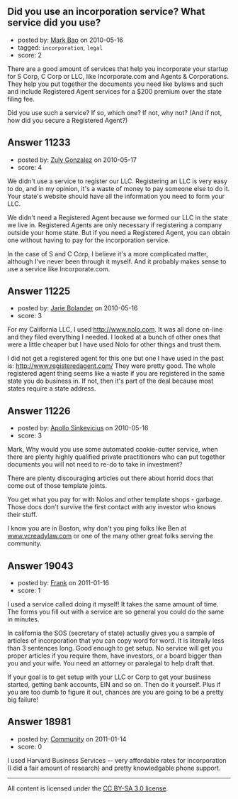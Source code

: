 ## Did you use an incorporation service? What service did you use?

- posted by: [Mark Bao](https://stackexchange.com/users/-1/58-mark-bao) on 2010-05-16
- tagged: `incorporation`, `legal`
- score: 2

There are a good amount of services that help you incorporate your startup for S Corp, C Corp or LLC, like Incorporate.com and Agents & Corporations. They help you put together the documents you need like bylaws and such and include Registered Agent services for a $200 premium over the state filing fee.

Did you use such a service? If so, which one? If not, why not? (And if not, how did you secure a Registered Agent?)


## Answer 11233

- posted by: [Zuly Gonzalez](https://stackexchange.com/users/-1/2692-zuly-gonzalez) on 2010-05-17
- score: 4

We didn't use a service to register our LLC. Registering an LLC is very easy to do, and in my opinion, it's a waste of money to pay someone else to do it. Your state's website should have all the information you need to form your LLC. 

We didn't need a Registered Agent because we formed our LLC in the state we live in. Registered Agents are only necessary if registering a company outside your home state. But if you need a Registered Agent, you can obtain one without having to pay for the incorporation service.

In the case of S and C Corp, I believe it's a more complicated matter, although I've never been through it myself. And it probably makes sense to use a service like Incorporate.com.



## Answer 11225

- posted by: [Jarie Bolander](https://stackexchange.com/users/-1/585-jarie-bolander) on 2010-05-16
- score: 3

For my California LLC, I used http://www.nolo.com. It was all done on-line and they filed everything I needed. I looked at a bunch of other ones that were a little cheaper but I have used Nolo for other things and trust them.

I did not get a registered agent for this one but one I have used in the past is: http://www.registeredagent.com/ They were pretty good. The whole registered agent thing seems like a waste if you are registered in the same state you do business in. If not, then it's part of the deal because most states require a state address.


## Answer 11226

- posted by: [Apollo Sinkevicius](https://stackexchange.com/users/-1/2119-apollo-sinkevicius) on 2010-05-16
- score: 3

<p>Mark,
Why would you use some automated cookie-cutter service, when there are plenty highly qualified private practitioners who can put together documents you will not need to re-do to take in investment?</p>

<p>There are plenty discouraging articles out there about horrid docs that come out of those template joints.</p>

<p>You get what you pay for with Nolos and other template shops - garbage. Those docs don't survive the first contact with any investor who knows their stuff.</p>

<p>I know you are in Boston, why don't you ping folks like Ben at <a href="http://www.vcreadylaw.com" rel="nofollow">www.vcreadylaw.com</a> or one of the many other great folks serving the community.</p>



## Answer 19043

- posted by: [Frank](https://stackexchange.com/users/-1/4858-frank) on 2011-01-16
- score: 1

I used a service called doing it myself!  It takes the same amount of time.  The forms you fill out with a service are so general you could do the same in minutes.

In california the SOS (secretary of state) actually gives you a sample of articles of incorporation that you can copy word for word.  It is literally less than 3 sentences long.  Good enough to get setup.  No service will get you proper articles if you require them, have investors, or a board bigger than you and your wife.  You need an attorney or paralegal to help draft that.

If your goal is to get setup with your LLC or Corp to get your business started, getting bank accounts, EIN and so on.  Then do it yourself.  Plus if you are too dumb to figure it out, chances are you are going to be a pretty big failure!




## Answer 18981

- posted by: [Community](https://stackexchange.com/users/-1/-1-community) on 2011-01-14
- score: 0

I used Harvard Business Services -- very affordable rates for incorporation (I did a fair amount of research) and pretty knowledgable phone support. 



---

All content is licensed under the [CC BY-SA 3.0 license](https://creativecommons.org/licenses/by-sa/3.0/).
